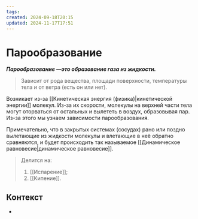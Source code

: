 ```yaml
---
tags: 
created: 2024-09-18T20:15
updated: 2024-11-17T17:51
---
```

# Парообразование

 ***Парообразование —это образование газа из жидкости.***


>Зависит от рода вещества, площади поверхности, температуры тела и от ветра (есть он или нет).

Возникает из-за [[Кинетическая энергия (физика)|кинетической энергии]] молекул. Из-за их скорости, молекулы на верхней части тела могут оторваться от остальных и вылететь в воздух, образовывая пар. Из-за этого мы узнаем зависимости парообразования.

Примечательно, что в закрытых системах (сосудах) рано или поздно вылетающие из жидкости молекулы и влетающие в неё обратно сравняются, и будет происходить так называемое [[Динамическое равновесие|динамическое равновесие]].

> Делится на:
> 1. [[Испарение]];
>2. [[Кипение]].



## Контекст
- 

